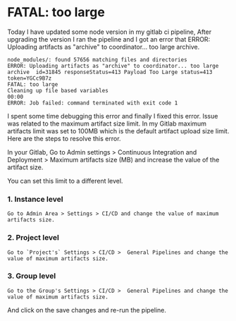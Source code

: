 # FATAL: too large   

Today I have updated some node version in my gitlab ci pipeline, After upgrading the version I ran the pipeline and I got an error that ERROR: Uploading artifacts as "archive" to coordinator... too large archive.

```
node_modules/: found 57656 matching files and directories 
ERROR: Uploading artifacts as "archive" to coordinator... too large archive  id=31845 responseStatus=413 Payload Too Large status=413 token=YGCc9B7z
FATAL: too large                                   
Cleaning up file based variables
00:00
ERROR: Job failed: command terminated with exit code 1
```


I spent some time debugging this error and finally I fixed this error. Issue was related to the maximum artifact size limit. In my Gitlab maximum artifacts limit was set to 100MB which is the default artifact upload size limit. Here are the steps to resolve this error.

In your Gitlab, Go to Admin settings > Continuous Integration and Deployment > Maximum artifacts size (MB) and increase the value of the artifact size.

You can set this limit to a different level.

### 1. Instance level 
```
Go to Admin Area > Settings > CI/CD and change the value of maximum artifacts size.
```

### 2. Project level
```
Go to `Project's` Settings > CI/CD >  General Pipelines and change the value of maximum artifacts size.
```

### 3. Group level 
```
Go to the Group's Settings > CI/CD >  General Pipelines and change the value of maximum artifacts size.
```

And click on the save changes and re-run the pipeline. 
